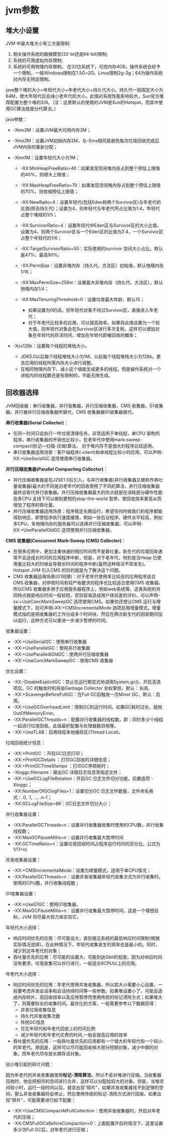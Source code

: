 # jvm参数

## 堆大小设置

JVM 中最大堆大小有三方面限制: 

1. 相关操作系统的数据模型(32-bt还是64-bit)限制; 
2. 系统的可用虚拟内存限制; 
3. 系统的可用物理内存限制。 在32位系统下，可控内存4GB，操作系统会给予一个限制，一般Windows限制在1.5G~2G，Linux限制2g-3g；64为操作系统对内存无特定限制。

java整个堆的大小=年轻代大小+年老代大小+持久代大小。持久代一般固定大小为64M，增大年轻代后会减小老年代的大小。此值对系统性能影响较大，Sun官方推荐配置为整个堆的3/8。（注：这里默认的使用的JVM是Sun的Hotspot，而其中使用GC算法就是分代算法。）

java参数：

- -Xmx2M：设置JVM最大可用内存2M；

- -Xms2M：设置JVM初始内存2M，与-Xmx相同是避免每次垃圾回收完成后JVM内存的重新分配；

- -Xmn1M：设置年轻代大小为1M；

  -  -XX:MinHeapFreeRatio=40：如果发现空闲堆内存占到整个预估上限值的40%，则增大上限值；
  - -XX:MaxHeapFreeRatio=70：如果发现空闲堆内存占到整个预估上限值的70%，则收缩预估上限值；

  - -XX:NewRatio=4：设置年轻代(包括Eden和两个Survivor区)与年老代的比值(除去持久代)；设置为4，则年轻代与年老代所占比值为1:4，年轻代占整个堆栈的1/5；
  - -XX:SurvivorRatio=4：设置年轻代中Eden区与Survivor区的大小比值。设置为4，则两个Survivor区与一个Eden区的比值为2:4，一个Survivor区占整个年轻代的1/6；
  - -XX:TargetSurvivorRatio=50：实际使用的survivor 空间大小占比。默认是47%，最高90%。
  - -XX:PermSize：设置非堆内存（持久代、方法区）初始值，默认物理内存1/16；
  - -XX:MaxPermSize=256m：设置最大非堆内存（持久代、方法区），默认物理内存1/4；
  - -XX:MaxTenuringThreshold=0：设置垃圾最大年龄，默认15；
    - 如果设置为0的话，则年轻代对象不经过Survivor区，直接进入年老代；
    - 对于年老代比较多的应用，可以提高效率。如果将此值设置为一个较大值，则年轻代对象会在Survivor区进行多次复制，这样可以增加对象在年轻代的存活时间，增加在年轻代即被回收的概率；

- -Xss128k：设置每个线程的堆栈大小。

  - JDK5.0以后每个线程堆栈大小为1M，以前每个线程堆栈大小为128k。更具应用的线程所需内存大小进行调整。
  - 在相同物理内存下，减小这个值能生成更多的线程。但是操作系统对一个进程内的线程数还是有限制的，不能无限生成。

## 回收器选择

JVM回收器：串行收集器，并行收集器，并行压缩收集器，CMS 收集器，G1收集器。并行被并行压缩收集器所替代，CMS 收集器被G1收集器替代。

**串行收集器(Serial Collector)**：

- 在同一时间只会执行一件垃圾清理任务，非常适用于单线程，单CPU 架构的程序，串行收集器的开销也比较小，在老年代中使用mark-sweep-compact(标记—扫描-压缩)算法， 对于堆内存不是很大的程序比较适用。
- 串行收集器适用场景：客户端程序(-client)和单线程比较小的应用。可以声明-XX:+UseSerialGC 选项使用串行收集器。

**并行压缩收集器(Parallel Compacting Collector)**：

- 并行压缩收集器是在J2SE1.5后引入，与并行收集器(并行收集器又被称作吞吐量收集器)最大的不同是对老年代的回收使用了不同的算法，并行压缩收集器最终会取代并行收集器。并行压缩收集器最大的优点就是在消耗部分硬件性能及多CPU 支持下可以做到更短的stop-the-world 暂停，使回收效率更高从而增加了程序的吞吐量。
- 并行压缩收集器适用场景：程序稳定长期运行，希望任何时候我们的程序都能得到响应，即使程序执行速度缓慢，例如一些后台程序。硬件水平较高，例如多CPU，多物理内存的服务器可以选择并行压缩收集器。可以声明-XX:+UseParallelOldGC 选项使用并行压缩收集器。

**CMS 收集器(Concurrent Mark-Sweep (CMS) Collector)**：

- 在很多应用中，更加注重快速的相应时间而不是吞吐量。新生代的垃圾回收通常不会造成长时间的应用程序中断，但是，对于老年代，特别是当Heap  已使用量比较大的时候会导致长时间的程序中断(虽然这种情况不常发生)。Hotspot JVM 引入CMS 的目的就是为了解决这个问题。
- CMS 收集器适用场景(G1同理)：对于老年代使用率比较高的应用程序适合CMS  收集器，对停顿时间有较严格要求的程序也比较适合使用CMS 收集器。所以CMS  收集器多用于应用服务器程序上，例如web系统等。这类系统的共同特点就是响应时间一般较短，否则容易造成用户体验差的评价。可以声明-xx:+UseConcMarkSweepGC 选项使用CMS。如果你还想让CMS 运行与增量模式下，则可声明–XX:+CMSIncrementalMode  选项启用增量模式。增量模式指的是把收集器的工作分成多个时间块，然后在两次新生代的回收期间加以运行，这种方式可以更进一步减少暂停的时间。

收集器设置：

- -XX:+UseSerialGC：使用串行收集器
- -XX:+UseParallelGC：使用并行收集器
- -XX:+UseParalledlOldGC：使用并行压缩收集器 
- -XX:+UseConcMarkSweepGC：使用CMS 收集器

优化设置：

- -XX:-DisableExplicitGC：禁止在运行期显式地调用System.gc()，开启该选项后，GC 的触发时机将由Garbage Collector 全权掌控，默认：关闭。
- -XX:+ScavengeBeforeFullGC：在Full GC前触发一次Minor GC，默认：启用。
- -XX:+UseGCOverheadLimit：限制GC的运行时间。如果GC耗时过长，就抛OutOfMemoryError。
- -XX:ParallelGCThreads=n：配置并行收集器的线程数，即：同时多少个线程一起进行垃圾回收。此值最好配置与处理器数目相等。
- -XX:+UseTLAB：启用线程本地缓存区(Thread Local)。

垃圾回收统计信息：

- -XX:+PrintGC ：开启GC日志打印；
- -XX:+PrintGCDetails ：打印GC回收的详细信息；
- -XX:+PrintGCTimeStamps ：打印GC停顿耗时；
- -Xloggc:filename：输出GC 详细日志信息至指定文件；
- -XX:+UseGCLogFileRotation：开启GC 日志文件切分功能，前置选项 -Xloggc；
- -XX:NumberOfGClogFiles=1：设置切分GC 日志文件数量，文件命名格式：.0, .1, ..., .n-1；
- -XX:GCLogFileSize=8K：GC日志文件切分大小；

并行收集器设置：

- -XX:ParallelGCThreads=n：设置并行收集器收集时使用的CPU数，并行收集线程数；
- -XX:MaxGCPauseMillis=n：设置并行收集最大暂停时间
- -XX:GCTimeRatio=n：设置垃圾回收时间占程序运行时间的百分比。公式为1/(1+n)

并发收集器设置：

- -XX:+CMSIncrementalMode：设置为增量模式，适用于单CPU情况；
- -XX:ParallelGCThreads=n：设置并发收集器年轻代收集方式为并行收集时，使用的CPU数，并行收集线程数；

G1收集器设置：

- -XX:+UseG1GC：使用G1收集器。
- -XX:MaxGCPauseMillis=n：设置并行收集最大暂停时间，这是一个理想目标，JVM 将尽最大努力来实现它。

年轻代大小选择：

- 响应时间优先的应用：尽可能设大，直到接近系统的最低响应时间限制(根据实际情况选择)。在此种情况下，年轻代收集发生的频率也是最小的。同时，减少到达年老代的对象；
- 吞吐量优先的应用：尽可能的设置大，可能到达Gbit的程度。因为对响应时间没有要求，垃圾收集可以并行进行，一般适合8CPU以上的应用。

年老代大小选择：

- 响应时间优先的应用：年老代使用并发收集器，所以其大小需要小心设置，一般要考虑并发会话率和会话持续时间等一些参数。如果堆设置小了，可能会造成内存碎片，高回收频率以及应用暂停而使用传统的标记清除方式；如果堆大了，则需要较长的收集时间。最优化的方案，一般需要参考以下数据获得：
  - 并发垃圾收集信息 
  - 持久代并发收集次数 
  - 传统GC信息 
  - 花在年轻代和年老代回收上的时间比例
  - 减少年轻代和年老代花费的时间,一般会提高应用的效率
- 吞吐量优先的应用：一般吞吐量优先的应用都有一个很大的年轻代和一个较小的年老代。原因是，这样可以尽可能回收掉大部分短期对象，减少中期的对象，而年老代尽存放长期存活对象。

较小堆引起的碎片问题：

因为年老代的并发收集器使用**标记-清除算法**，所以不会对堆进行压缩。当收集器回收时，他会把相邻的空间进行合并，这样可以分配给较大的对象。但是，当堆空间较小时，运行一段时间以后，就会出现"碎片"，如果并发收集器找不到足够的空间，那么并发收集器将会停止，然后使用传统的标记-清除方式进行回收。如果出现"碎片"，可能需要进行如下配置： 

- -XX:+UseCMSCompactAtFullCollection：使用并发收集器时，开启对年老代的压缩；
- -XX:CMSFullGCsBeforeCompaction=0：上面配置开启的情况下，这里设置多少次Full GC后，对年老代进行压缩；